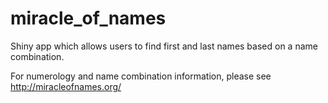 # miracle_of_names
Shiny app which allows users to find first and last names based on a name combination.

For numerology and name combination information, please see http://miracleofnames.org/
